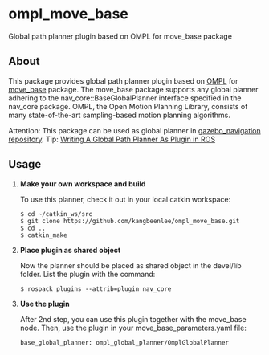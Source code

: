 ompl_move_base
==============

Global path planner plugin based on OMPL for move_base package

About
-----

This package provides global path planner plugin based on [OMPL](https://ompl.kavrakilab.org/) for [move_base](http://wiki.ros.org/move_base) package.
The move_base package supports any global planner adhering to the nav_core::BaseGlobalPlanner interface specified in the nav_core package.
OMPL, the Open Motion Planning Library, consists of many state-of-the-art sampling-based motion planning algorithms.

Attention: This package can be used as global planner in [gazebo_navigation repository](https://github.com/kangbeenlee/gazebo_navigation.git).
Tip: [Writing A Global Path Planner As Plugin in ROS](http://wiki.ros.org/navigation/Tutorials/Writing%20A%20Global%20Path%20Planner%20As%20Plugin%20in%20ROS)

Usage
-----

1. **Make your own workspace and build**

    To use this planner, check it out in your local catkin workspace:
    ```
    $ cd ~/catkin_ws/src
    $ git clone https://github.com/kangbeenlee/ompl_move_base.git
    $ cd ..
    $ catkin_make
    ```

2. **Place plugin as shared object**
    
    Now the planner should be placed as shared object in the devel/lib folder.
    List the plugin with the command:
    ```
    $ rospack plugins --attrib=plugin nav_core
    ```

3. **Use the plugin**
    
    After 2nd step, you can use this plugin together with the move_base node.
    Then, use the plugin in your move_base_parameters.yaml file:
    ```
    base_global_planner: ompl_global_planner/OmplGlobalPlanner
    ```